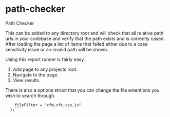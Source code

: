 # path-checker
Path Checker

This can be added to any directory root and will check that all relative path urls in your codebase and verify that the path exists and is correctly cased.
After loading the page a list of items that failed either due to a case sensitivity issue or an invalid path will be shown.

Using this report runner is fairly easy.

 1. Add page to any projects root.
 2. Navigate to the page.
 3. View results.

There is also a options struct that you can change the file extentions you wish to search through.
 ```options = {
     fileFilter = "cfm,cfc,css,js"
   };```
